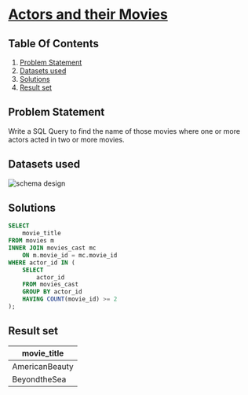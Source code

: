 # [Actors and their Movies](https://www.interviewbit.com/problems/actors-and-their-movies/)

## Table Of Contents
1. [Problem Statement]()
2. [Datasets used]()
3. [Solutions]()
4. [Result set]()

## Problem Statement

Write a SQL Query to find the name of those movies where one or more actors acted in two or more movies.

## Datasets used

![schema design](https://s3-us-west-2.amazonaws.com/ib-assessment-tests/problem_images/sql_course.jpg)

## Solutions

```sql
SELECT
    movie_title
FROM movies m
INNER JOIN movies_cast mc
    ON m.movie_id = mc.movie_id
WHERE actor_id IN (
    SELECT
        actor_id
    FROM movies_cast
    GROUP BY actor_id
    HAVING COUNT(movie_id) >= 2
);
```

## Result set

| **movie_title** |
| --------------- |
| AmericanBeauty  |
| BeyondtheSea    |